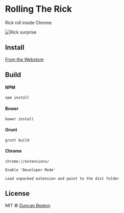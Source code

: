 # Rolling The Rick

Rick roll inside Chrome

![Rick surprise](http://i.imgur.com/KUlvqT7.gif)

## Install

[From the Webstore](https://chrome.google.com/webstore/detail/rollingtherick/cnkjmfhncglngdhcdfmocgpbodagdekh)

## Build

#### NPM

`npm install`

#### Bower

`bower install`

#### Grunt

`grunt build`

#### Chrome

`chrome://extensions/`

`Enable 'Developer Mode'`

`Load unpacked extension and point to the dist folder`

## License

MIT © [Duncan Beaton](http://dunckr.com)
